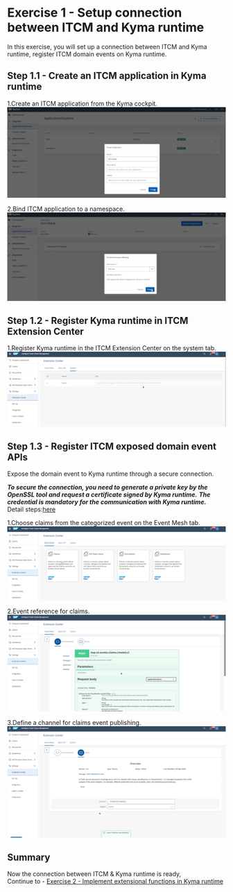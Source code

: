 # Exercise 1 - Setup connection between ITCM and Kyma runtime

In this exercise, you will set up a connection between ITCM and Kyma runtime, register ITCM domain events on Kyma runtime.

## Step 1.1 - Create an ITCM application in Kyma runtime

1.Create an ITCM application from the Kyma cockpit.
![](/exercises/ex1/images/e1-create-app.png)

2.Bind ITCM application to a namespace.
![](/exercises/ex1/images/e1-create-app-binding.png)

## Step 1.2 - Register Kyma runtime in ITCM Extension Center

1.Register Kyma runtime in the ITCM Extension Center on the system tab.
![](/exercises/ex1/images/e1-register-kyma.png)

## Step 1.3 - Register ITCM exposed domain event APIs

Expose the domain event to Kyma runtime through a secure connection.

***To secure the connection, you need to generate a private key by the OpenSSL tool and request a certificate signed by Kyma runtime.***
***The credential is mandatory for the communication with Kyma runtime.***
</br>Detail steps:[here](https://kyma-project.io/docs/components/application-connector/#tutorials-get-the-client-certificate)

1.Choose claims from the categorized event on the Event Mesh tab.
<br>![](/exercises/ex1/images/e1-events-list.png)

2.Event reference for claims.
<br>![](/exercises/ex1/images/e1-events-detail.png)

3.Define a channel for claims event publishing.
<br>![](/exercises/ex1/images/e1-events-channel.png)

## Summary

Now the connection between ITCM & Kyma runtime is ready,</br>
Continue to - [Exercise 2 - Implement extensional functions in Kyma runtime](../ex2/README.md)
